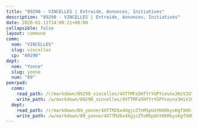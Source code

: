 ```yaml
---
title: "89290 - VINCELLES | Entraide, Annonces, Initiatives"
description: "89290 - VINCELLES | Entraide, Annonces, Initiatives"
date: 2020-01-11T14:09:21+09:00
collapsible: false
layout: commune
comm:
  nom: "VINCELLES"
  slug: vincelles
  cp: "89290"
dept:
  nom: "Yonne"
  slug: yonne
  num: "89"
peerpad:
  comm:
    read_path: /r/markdown/89290_vincelles/4XTTMFa5HfYrYGPYcevnx3HiVJGYxSnUTW4oKYjapzMJFobXq
    write_path: /w/markdown/89290_vincelles/4XTTMFa5HfYrYGPYcevnx3HiVJGYxSnUTW4oKYjapzMJFobXq-K3TgUiA9eYQKySn41VsKRLx2YjmG7mJYfL6NiUDUjnr48pryRMEK6qMR3jjy8ciq9BFNBuT4QFpGaKLGtrYSKKM6hncrBSDo9ACoQgnkZeTSe9dD26bupSBV7TCQMbX4CyuMKm47
  dept:
    read_path: /r/markdown/89_yonne/4XTTM26x4XgjcZTnM5pUnYKKRkysKgfXHh1wiigoPHqn9LDKB
    write_path: /w/markdown/89_yonne/4XTTM26x4XgjcZTnM5pUnYKKRkysKgfXHh1wiigoPHqn9LDKB-K3TgU4xaMVqzoRnPJNyddApuMoWvJyHL35bzooauYvdhG3MLg3ikjpoueq9BDtqVP4hJBQxpPxix2gohzXyST9tZPnEkyXpDMdHiAFpx7EU6e8WgvFk7NPsBQepM8o13bG9dyqq7
---
```


